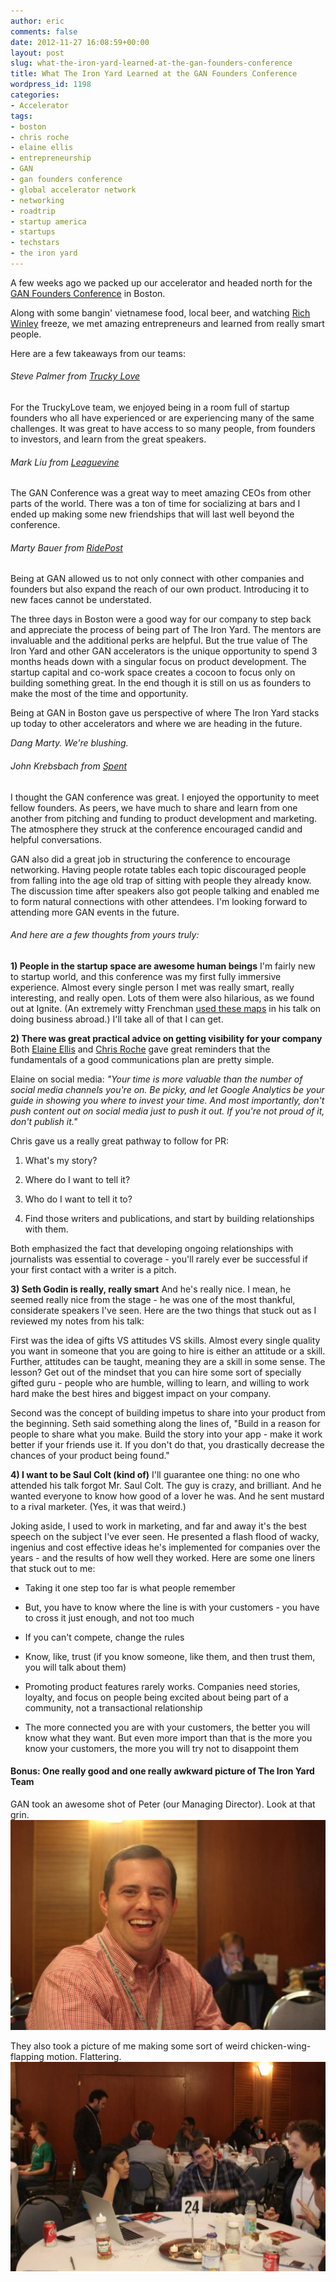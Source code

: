 ```yaml
---
author: eric
comments: false
date: 2012-11-27 16:08:59+00:00
layout: post
slug: what-the-iron-yard-learned-at-the-gan-founders-conference
title: What The Iron Yard Learned at the GAN Founders Conference
wordpress_id: 1198
categories:
- Accelerator
tags:
- boston
- chris roche
- elaine ellis
- entrepreneurship
- GAN
- gan founders conference
- global accelerator network
- networking
- roadtrip
- startup america
- startups
- techstars
- the iron yard
---
```


A few weeks ago we packed up our accelerator and headed north for the [GAN Founders Conference](http://gan.co/blog/events/ganfounder-2012-in-review) in Boston. 

Along with some bangin' vietnamese food, local beer, and watching [Rich Winley](https://twitter.com/Rich_Winley) freeze, we met amazing entrepreneurs and learned from really smart people. 

Here are a few takeaways from our teams: 



###### Steve Palmer from _[Trucky Love](https://www.truckylove.com/)_



For the TruckyLove team, we enjoyed being in a room full of startup founders who all have experienced or are experiencing many of the same challenges. It was great to have access to so many people, from founders to investors, and learn from the great speakers.



###### Mark Liu from _[Leaguevine](https://www.leaguevine.com/)_



The GAN Conference was a great way to meet amazing CEOs from other parts of the world. There was a ton of time for socializing at bars and I ended up making some new friendships that will last well beyond the conference.



###### Marty Bauer from _[RidePost](https://www.ridepost.com/)_



Being at GAN allowed us to not only connect with other companies and founders but also expand the reach of our own product. Introducing it to new faces cannot be understated. 

The three days in Boston were a good way for our company to step back and appreciate the process of being part of The Iron Yard. The mentors are invaluable and the additional perks are helpful. But the true value of The Iron Yard and other GAN accelerators is the unique opportunity to spend 3 months heads down with a singular focus on product development. The startup capital and co-work space creates a cocoon to focus only on building something great. In the end though it is still on us as founders to make the most of the time and opportunity. 

Being at GAN in Boston gave us perspective of where The Iron Yard stacks up today to other accelerators and where we are heading in the future.

_Dang Marty. We're blushing._



###### John Krebsbach from _[Spent](https://www.shopwithspent.com/)_



I thought the GAN conference was great. I enjoyed the opportunity to meet fellow founders. As peers, we have much to share and learn from one another from pitching and funding to product development and marketing. The atmosphere they struck at the conference encouraged candid and helpful conversations. 

GAN also did a great job in structuring the conference to encourage networking. Having people rotate tables each topic discouraged people from falling into the age old trap of sitting with people they already know. The discussion time after speakers also got people talking and enabled me to form natural connections with other attendees. I'm looking forward to attending more GAN events in the future.



###### And here are a few thoughts from yours truly:



**1) People in the startup space are awesome human beings**
I'm fairly new to startup world, and this conference was my first fully immersive experience. Almost every single person I met was really smart, really interesting, and really open. Lots of them were also hilarious, as we found out at Ignite. (An extremely witty Frenchman [used these maps](http://alphadesigner.com/mapping-stereotypes/) in his talk on doing business abroad.) I'll take all of that I can get. 

**2) There was great practical advice on getting visibility for your company**
Both [Elaine Ellis](http://twitter.com/elaineellis) and [Chris Roche](https://twitter.com/ChrisRocheDC) gave great reminders that the fundamentals of a good communications plan are pretty simple. 

Elaine on social media: _"Your time is more valuable than the number of social media channels you're on. Be picky, and let Google Analytics be your guide in showing you where to invest your time. And most importantly, don't push content out on social media just to push it out. If you're not proud of it, don't publish it."_

Chris gave us a really great pathway to follow for PR: 




  1. What's my story?


  2. Where do I want to tell it?


  3. Who do I want to tell it to?


  4. Find those writers and publications, and start by building relationships with them.



Both emphasized the fact that developing ongoing relationships with journalists was essential to coverage - you'll rarely ever be successful if your first contact with a writer is a pitch. 

**3) Seth Godin is really, really smart**
And he's really nice. I mean, he seemed really nice from the stage - he was one of the most thankful, considerate speakers I've seen. Here are the two things that stuck out as I reviewed my notes from his talk: 

First was the idea of gifts VS attitudes VS skills. Almost every single quality you want in someone that you are going to hire is either an attitude or a skill. Further, attitudes can be taught, meaning they are a skill in some sense. The lesson? Get out of the mindset that you can hire some sort of specially gifted guru - people who are humble, willing to learn, and willing to work hard make the best hires and biggest impact on your company. 

Second was the concept of building impetus to share into your product from the beginning. Seth said something along the lines of, "Build in a reason for people to share what you make. Build the story into your app - make it work better if your friends use it. If you don't do that, you drastically decrease the chances of your product being found." 

**4) I want to be Saul Colt (kind of)**
I'll guarantee one thing: no one who attended his talk forgot Mr. Saul Colt. The guy is crazy, and brilliant. And he wanted everyone to know how good of a lover he was. And he sent mustard to a rival marketer. (Yes, it was that weird.)

Joking aside, I used to work in marketing, and far and away it's the best speech on the subject I've ever seen. He presented a flash flood of wacky, ingenius and cost effective ideas he's implemented for companies over the years - and the results of how well they worked. Here are some one liners that stuck out to me: 





  * Taking it one step too far is what people remember


  * But, you have to know where the line is with your customers - you have to cross it just enough, and not too much


  * If you can't compete, change the rules


  * Know, like, trust (if you know someone, like them, and then trust them, you will talk about them)


  * Promoting product features rarely works. Companies need stories, loyalty, and focus on people being excited about being part of a community, not a transactional relationship


  * The more connected you are with your customers, the better you will know what they want. But even more import than that is the more you know your customers, the more you will try not to disappoint them





#### Bonus: One really good and one really awkward picture of The Iron Yard Team


GAN took an awesome shot of Peter (our Managing Director). Look at that grin. 
[![](/images/blog/2012/11/306031_546379725375993_1071726011_n-e1354032621558.jpeg)](/images/blog/2012/11/306031_546379725375993_1071726011_n-e1354032621558.jpeg)

They also took a picture of me making some sort of weird chicken-wing-flapping motion. Flattering.  
[![](/images/blog/2012/11/536415_546376902042942_2041315183_n-e1354032657564.jpeg)](/images/blog/2012/11/536415_546376902042942_2041315183_n-e1354032657564.jpeg)
